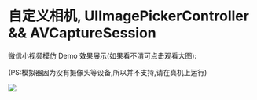 # 自定义相机, UIImagePickerController && AVCaptureSession

微信小视频模仿 Demo 效果展示(如果看不清可点击观看大图):

(PS:模拟器因为没有摄像头等设备,所以并不支持,请在真机上运行)

![](http://7xn5aw.com1.z0.glb.clouddn.com/%E5%B0%8F%E8%A7%86%E9%A2%911111.gif) 
